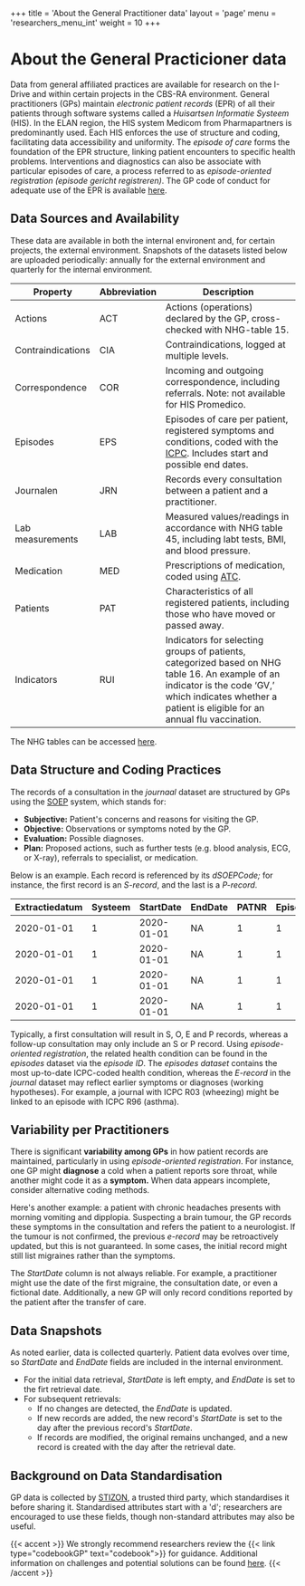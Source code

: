 +++
title = 'About the General Practitioner data'
layout = 'page'
menu = 'researchers_menu_int'
weight = 10
+++

# About the General Practicioner data
Data from general affiliated practices are available for research on the I-Drive and within certain projects in the CBS-RA environment. General practitioners (GPs) maintain *electronic patient records* (EPR) of all their patients through software systems called a *Huisartsen Informatie Systeem* (HIS). In the ELAN region, the HIS system Medicom from Pharmapartners is predominantly used. Each HIS enforces the use of structure and coding, facilitating data accessibility and uniformity. The *episode of care* forms the foundation of the EPR structure, linking patient encounters to specific health problems. Interventions and diagnostics can also be associate with particular episodes of care, a process referred to as *episode-oriented registration (episode gericht registreren)*. The GP code of conduct for adequate use of the EPR is available [here](https://www.nhg.org/praktijkvoering/informatisering/richtlijn-adequate-dossiervorming-epd/).

## Data Sources and Availability

These data are available in both the internal environent and, for certain projects, the external environment. Snapshots of the datasets listed below are uploaded periodically: annually for the external environment and quarterly for the internal environment.

| Property          | Abbreviation | Description                                                                                                                                                                                                                                                                                                                                         |
|-------------------|--------------|-----------------------------------------------------------------------------------------------------------------------------------------------------------------------------------------------------------------------------------------------------------------------------------------------------------------------------------------------------|
| Actions           | ACT          | Actions (operations) declared by the GP, cross-checked with NHG-table 15. |
| Contraindications | CIA          | Contraindications, logged at multiple levels. |
| Correspondence    | COR          | Incoming and outgoing correspondence, including referrals. Note: not available for HIS Promedico. |
Episodes | EPS | Episodes of care per patient, registered symptoms and conditions, coded with the [ICPC](https://www.nhg.org/praktijkvoering/informatisering/registratie-adviezen-icpc-nhg-standaarden/). Includes start and possible end dates. |
Journalen | JRN | Records every consultation between a patient and a practitioner. |
| Lab measurements | LAB | Measured values/readings in accordance with NHG table 45, including labt tests, BMI, and blood pressure. |
Medication | MED | Prescriptions of medication, coded using [ATC](https://go.drugbank.com/atc). |
Patients | PAT | Characteristics of all registered patients, including those who have moved or passed away. |
Indicators | RUI | Indicators for selecting groups of patients, categorized based on NHG table 16. An example of an indicator is the code ‘GV,’ which indicates whether a patient is eligible for an annual flu vaccination. |

The NHG tables can be accessed [here](https://github.com/elan-dcc/org/tree/main/NHG_tables).

## Data Structure and Coding Practices
The records of a consultation in the *journaal* dataset are structured by GPs using the [SOEP](https://nl.wikipedia.org/wiki/SOEPstatus) system, which stands for:

- **Subjective:** Patient's concerns and reasons for visiting the GP.
- **Objective:** Observations or symptoms noted by the GP.
- **Evaluation:** Possible diagnoses.
- **Plan:** Proposed actions, such as further tests (e.g. blood analysis, ECG, or X-ray), referrals to specialist, or medication.

Below is an example. Each record is referenced by its *dSOEPCode;* for instance, the first record is an *S-record*, and the last is a *P-record*.

|Extractiedatum|Systeem|StartDate |EndDate   |PATNR|EpisodeID|dDatum     |dSOEPCode|Omschrijving|
|--------------|-------|----------|----------|-----|---------|-----------|---------|------------|
|2020-01-01    |1      |2020-01-01|NA        |1    | 1       | 2019-12-12|S        |cold        |
|2020-01-01    |1      |2020-01-01|NA        |1    | 1       | 2019-12-12|O        |            |
|2020-01-01    |1      |2020-01-01|NA        |1    | 1       | 2019-12-12|E        |            |
|2020-01-01    |1      |2020-01-01|NA        |1    | 1       | 2019-12-12|P        |            |

Typically, a first consultation will result in S, O, E and P records, whereas a follow-up consultation may only include an S or P record. Using *episode-oriented registration*, the related health condition can be found in the *episodes* dataset via the *episode ID*. The *episodes dataset* contains the most up-to-date ICPC-coded health condition, whereas the *E-record* in the *journal* dataset may reflect earlier symptoms or diagnoses (working hypotheses). For example, a journal with ICPC R03 (wheezing) might be linked to an episode with ICPC R96 (asthma).

## Variability per Practitioners
There is significant **variability among GPs** in how patient records are maintained, particularly in using *episode-oriented registration*. For instance, one GP might **diagnose** a cold when a patient reports sore throat, while another might code it as a **symptom.** When data appears incomplete, consider alternative coding methods.

Here's another example: a patient with chronic headaches presents with morning vomiting and dipplopia. Suspecting a brain tumour, the GP records these symptoms in the consultation and refers the patient to a neurologist. If the tumour is not confirmed, the previous *e-record* may be retroactively updated, but this is not guaranteed. In some cases, the initial record might still list migraines rather than the symptoms.

The *StartDate* column is not always reliable. For example, a practitioner might use the date of the first migraine, the consultation date, or even a fictional date. Additionally, a new GP will only record conditions reported by the patient after the transfer of care.

## Data Snapshots
As noted earlier, data is collected quarterly. Patient data evolves over time, so *StartDate* and *EndDate* fields are included in the internal environment.

- For the initial data retrieval, *StartDate* is left empty, and *EndDate* is set to the firt retrieval date.
- For subsequent retrievals:
    - If no changes are detected, the *EndDate* is updated.
    - If new records are added, the new record's *StartDate* is set to the day after the previous record's *StartDate*.
    - If records are modified, the original remains unchanged, and a new record is created with the day after the retrieval date.

## Background on Data Standardisation
GP data is collected by [STIZON](https://stizon.nl/), a trusted third party, which standardises it before sharing it. Standardised attributes start with a 'd'; researchers are encouraged to use these fields, though non-standard attributes may also be useful.

{{< accent >}}
We strongly recommend researchers review the {{< link type="codebookGP" text="codebook">}} for guidance. Additional information on challenges and potential solutions can be found <a href = "https://github.com/elan-dcc/org/blob/main/QandA.md" target="_blank" alt="Q and A">here</a>.
{{< /accent >}}